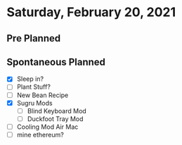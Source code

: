 # Saturday, February 20, 2021

## Pre Planned

## Spontaneous Planned
- [x] Sleep in?
- [ ] Plant Stuff?
- [ ] New Bean Recipe
- [x] Sugru Mods
  - [ ] Blind Keyboard Mod
  - [ ] Duckfoot Tray Mod
- [ ] Cooling Mod Air Mac
- [ ] mine ethereum?
